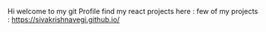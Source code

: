 Hi welcome to my git Profile find my react projects here :
few of my projects : https://sivakrishnavegi.github.io/
